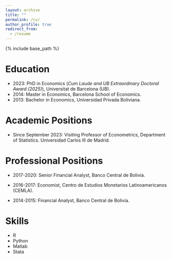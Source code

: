 ```yaml
---
layout: archive
title: ""
permalink: /cv/
author_profile: true
redirect_from:
  - /resume
---
```


{% include base_path %}

Education
======

* 2023: PhD in Economics (*Cum Laude and UB Extraordinary Doctoral Award (2025)*), Universitat de Barcelona (UB).
* 2014: Master in Economics, Barcelona School of Economics.
* 2013: Bachelor in Economics, Universidad Privada Boliviana.


Academic Positions
======
* Since September 2023: Visiting Professor of Econometrics, Department of Statistics. Universidad Carlos III de Madrid.

Professional Positions
======
* 2017-2020: Senior Financial Analyst, Banco Central de Bolivia.

* 2016-2017: Economist, Centro de Estudios Monetarios Latinoamericanos (CEMLA).

* 2014-2015: Financial Analyst, Banco Central de Bolivia.

  
Skills
======
* R
* Python
* Matlab
* Stata
